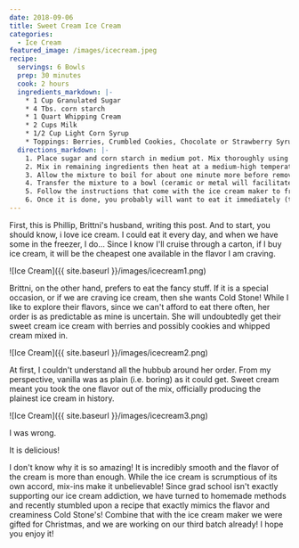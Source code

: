 ```yaml
---
date: 2018-09-06
title: Sweet Cream Ice Cream
categories:
  - Ice Cream
featured_image: /images/icecream.jpeg
recipe:
  servings: 6 Bowls
  prep: 30 minutes
  cook: 2 hours
  ingredients_markdown: |-
    * 1 Cup Granulated Sugar
    * 4 Tbs. corn starch
    * 1 Quart Whipping Cream
    * 2 Cups Milk 
    * 1/2 Cup Light Corn Syrup
    * Toppings: Berries, Crumbled Cookies, Chocolate or Strawberry Syrup, etc.
  directions_markdown: |-
    1. Place sugar and corn starch in medium pot. Mix thoroughly using a whisk.
    2. Mix in remaining ingredients then heat at a medium-high temperature (it burns easily, so be careful), while stirring constantly, until it comes to a boil.
    3. Allow the mixture to boil for about one minute more before removing from heat. 
    4. Transfer the mixture to a bowl (ceramic or metal will facilitate cooling better than plastic) and place in the fridge until it is sufficiently cool to place in your ice cream maker (we are always inpatient and never wait as long as we should, so don't be too worried if it is still a little warm).
    5. Follow the instructions that come with the ice cream maker to freeze the ice cream.
    6. Once it is done, you probably will want to eat it immediately (that's what we do), so put some toppings on and go for it! If you'd like to match the feeling of Cold Stone's ice cream, however, I'd advise to place the ice cream in the freezer for a few hours (perhaps overnight) to allow it to freeze more completely.
---
```

First, this is Phillip, Brittni's husband, writing this post. And to start, you should know, i love ice cream. I could eat it every day, and when we have some in the freezer, I do... Since I know I'll cruise through a carton, if I buy ice cream, it will be the cheapest one available in the flavor I am craving.

![Ice Cream]({{ site.baseurl }}/images/icecream1.png)

Brittni, on the other hand, prefers to eat the fancy stuff. If it is a special occasion, or if we are craving ice cream, then she wants Cold Stone! While I like to explore their flavors, since we can't afford to eat there often, her order is as predictable as mine is uncertain. She will undoubtedly get their sweet cream ice cream with berries and possibly cookies and whipped cream mixed in.

![Ice Cream]({{ site.baseurl }}/images/icecream2.png)

At first, I couldn't understand all the hubbub around her order. From my perspective, vanilla was as plain (i.e. boring) as it could get. Sweet cream meant you took the one flavor out of the mix, officially producing the plainest ice cream in history.

![Ice Cream]({{ site.baseurl }}/images/icecream3.png)

I was wrong.

It is delicious!

I don't know why it is so amazing! It is incredibly smooth and the flavor of the cream is more than enough. While the ice cream is scrumptious of its own accord, mix-ins make it unbelievable! Since grad school isn't exactly supporting our ice cream addiction, we have turned to homemade methods and recently stumbled upon a recipe that exactly mimics the flavor and creaminess Cold Stone's! Combine that with the ice cream maker we were gifted for Christmas, and we are working on our third batch already! I hope you enjoy it!
